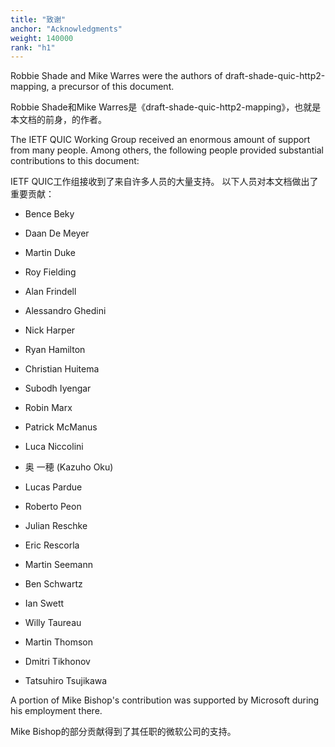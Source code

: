 ```yaml
---
title: "致谢"
anchor: "Acknowledgments"
weight: 140000
rank: "h1"
---
```


Robbie Shade and Mike Warres were the authors of draft-shade-quic-http2-mapping, a precursor of this document.

Robbie Shade和Mike Warres是《draft-shade-quic-http2-mapping》，也就是本文档的前身，的作者。

The IETF QUIC Working Group received an enormous amount of support from many people. Among others, the following people provided substantial contributions to this document:

IETF QUIC工作组接收到了来自许多人员的大量支持。
以下人员对本文档做出了重要贡献：

* Bence Beky

* Daan De Meyer

* Martin Duke

* Roy Fielding

* Alan Frindell

* Alessandro Ghedini

* Nick Harper

* Ryan Hamilton

* Christian Huitema

* Subodh Iyengar

* Robin Marx

* Patrick McManus

* Luca Niccolini

* 奥 一穂 (Kazuho Oku)

* Lucas Pardue

* Roberto Peon

* Julian Reschke

* Eric Rescorla

* Martin Seemann

* Ben Schwartz

* Ian Swett

* Willy Taureau

* Martin Thomson

* Dmitri Tikhonov

* Tatsuhiro Tsujikawa

A portion of Mike Bishop's contribution was supported by Microsoft during his employment there.

Mike Bishop的部分贡献得到了其任职的微软公司的支持。
